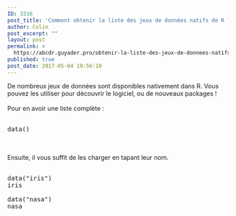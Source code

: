 ```yaml
---
ID: 3316
post_title: 'Comment obtenir la liste des jeux de données natifs de R ? : data()'
author: Colin
post_excerpt: ""
layout: post
permalink: >
  https://abcdr.guyader.pro/obtenir-la-liste-des-jeux-de-donnees-natifs-de-r/
published: true
post_date: 2017-05-04 19:56:10
---
```

De nombreux jeux de données sont disponibles nativement dans R. Vous pouvez les utiliser pour découvrir le logiciel, ou de nouveaux packages ! <br /><br />Pour en avoir une liste complète : <br /><br /> <pre lang='rsplus'>data()</pre> <br /><br />Ensuite, il vous suffit de les charger en tapant leur nom. <br /><br />  <pre lang='rsplus'>data("iris")<br />iris<br /><br />data("nasa")<br />nasa</pre>